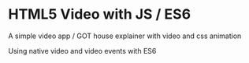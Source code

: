 # HTML5 Video with JS / ES6
A simple video app / GOT house explainer with video and css animation

Using native video and video events with ES6
